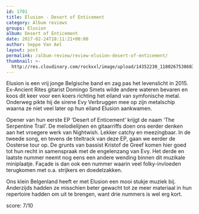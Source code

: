 ```yaml
---
id: 1701
title: Elusion - Desert of Enticement
category: Album reviews
groups: Elusion
album: Desert of Enticement
date: 2017-02-24T18:11:21+00:00
author: Seppe Van Ael
layout: post
permalink: /album-review/review-elusion-desert-of-enticement/
thumbnail: >-
  http://res.cloudinary.com/rockxxl/image/upload/14352230_1180267538683215_765986476760382612_o.jpg
---
```

Elusion is een vrij jonge Belgische band en zag pas het levenslicht in 2015. Ex-Ancient Rites gitarist Domingo Smets wilde andere wateren bevaren en koos dit keer voor een koers richting het eiland van symfonische metal. Onderweg pikte hij de sirene Evy Verbruggen mee op zijn metalschip waarna ze niet veel later op hun eiland Elusion aankwamen.

Opener van hun eerste EP ‘Desert of Enticement’ krijgt de naam ‘The Serpentine Trail’. De melodielijnen en gitaarriffs doen ons eerder denken aan het vroegere werk van Nightwish. Lekker catchy en meezingbaar. In de tweede song, en tevens de titeltrack van deze EP, gaan we eerder de Oosterse tour op. De grunts van bassist Kristof de Greef komen hier goed tot hun recht in samenspraak met de engelenzang van Evy. Het derde en laatste nummer neemt nog eens een andere wending binnen dit muzikale miniplaatje. Façade is dan ook een nummer waarin veel folky-invloeden terugkomen met o.a. strijkers en doedelzakken.

Ons klein Belgenland heeft er met Elusion een mooi stukje muziek bij. Anderzijds hadden ze misschien beter gewacht tot ze meer materiaal in hun repertoire hadden om uit te brengen, want drie nummers is wel erg kort.

score: 7/10
